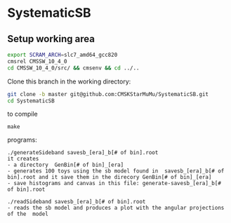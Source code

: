 # SystematicSB
## Setup working area
```sh
export SCRAM_ARCH=slc7_amd64_gcc820
cmsrel CMSSW_10_4_0
cd CMSSW_10_4_0/src/ && cmsenv && cd ../..
```
Clone this branch in the working directory:
```sh
git clone -b master git@github.com:CMSKStarMuMu/SystematicSB.git
cd SystematicSB
```
to compile
```
make
```
programs:
```
./generateSideband savesb_[era]_b[# of bin].root
it creates 
- a directory  GenBin[# of bin]_[era] 
- generates 100 toys using the sb model found in  savesb_[era]_b[# of bin].root and it save them in the direcory GenBin[# of bin]_[era]
- save histograms and canvas in this file: generate-savesb_[era]_b[# of bin].root
```
```
./readSideband savesb_[era]_b[# of bin].root
- reads the sb model and produces a plot with the angular projections of the  model 
```
